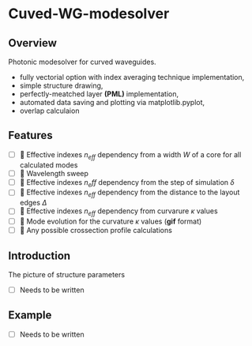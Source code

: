 # Cuved-WG-modesolver
## Overview
Photonic modesolver for curved waveguides.

- fully vectorial option with index averaging technique implementation,
- simple structure drawing,
- perfectly-meatched layer **(PML)** implementation,
- automated data saving and plotting via matplotlib.pyplot,
- overlap calculaion
## Features

- [ ] 🔴 Effective indexes $n_{eff}$ dependency from a width $W$ of a core for all calculated modes
- [ ] 🔴 Wavelength sweep
- [ ] 🔴 Effective indexes $n_eff$ dependency from the step of simulation $\delta$
- [ ] 🔴 Effective indexes $n_{eff}$ dependency from the distance to the layout edges $\Delta$
- [ ] 🔴 Effective indexes $n_{eff}$ dependency from curvarure $\kappa$ values
- [ ] 🔴 Mode evolution for the curvature $\kappa$ values (**gif** format)
- [ ] 🔴 Any possible crossection profile calculations

## Introduction
The picture of structure parameters

- [ ] Needs to be written
## Example
- [ ] Needs to be written
